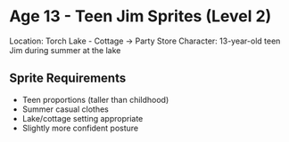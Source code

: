 # Age 13 - Teen Jim Sprites (Level 2)

Location: Torch Lake - Cottage → Party Store
Character: 13-year-old teen Jim during summer at the lake

## Sprite Requirements
- Teen proportions (taller than childhood)
- Summer casual clothes
- Lake/cottage setting appropriate
- Slightly more confident posture
